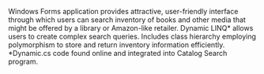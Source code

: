 Windows Forms application provides attractive, user-friendly interface through which users can search inventory of books and other media that might be offered by a library or Amazon-like retailer.  Dynamic LINQ* allows users to create complex search queries.  Includes class hierarchy employing polymorphism to store and return inventory information efficiently.  *Dynamic.cs code found online and integrated into Catalog Search program.  

